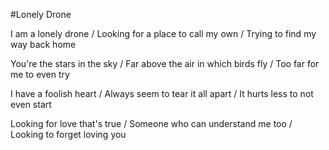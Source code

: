 #Lonely Drone

I am a lonely drone / Looking for a place to call my own / Trying to find my way back home

You're the stars in the sky / Far above the air in which birds fly / Too far for me to even try

I have a foolish heart / Always seem to tear it all apart / It hurts less to not even start

Looking for love that's true / Someone who can understand me too / Looking to forget loving you
